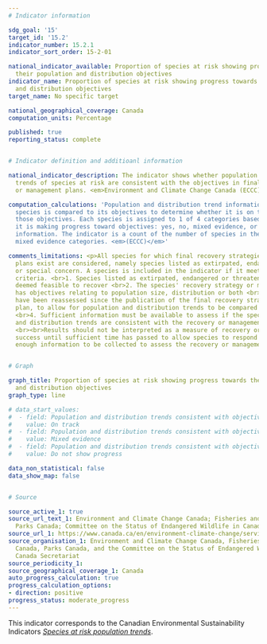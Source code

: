 ```yaml
---
# Indicator information

sdg_goal: '15'
target_id: '15.2'
indicator_number: 15.2.1
indicator_sort_order: 15-2-01

national_indicator_available: Proportion of species at risk showing progress towards
  their population and distribution objectives
indicator_name: Proportion of species at risk showing progress towards their population
  and distribution objectives
target_name: No specific target

national_geographical_coverage: Canada
computation_units: Percentage

published: true
reporting_status: complete


# Indicator definition and additioanl information

national_indicator_description: The indicator shows whether population and distribution
  trends of species at risk are consistent with the objectives in final recovery strategies
  or management plans. <em>Environment and Climate Change Canada (ECCC)</em>

computation_calculations: 'Population and distribution trend information for each
  species is compared to its objectives to determine whether it is on track to meet
  those objectives. Each species is assigned to 1 of 4 categories based on whether
  it is making progress toward objectives: yes, no, mixed evidence, or insufficient
  information. The indicator is a count of the number of species in the yes, no or
  mixed evidence categories. <em>(ECCC)</em>'

comments_limitations: <p>All species for which final recovery strategies or management
  plans exist are considered, namely species listed as extirpated, endangered, threatened,
  or special concern. A species is included in the indicator if it meets the following
  criteria. <br>1. Species listed as extirpated, endangered or threatened must be
  deemed feasible to recover <br>2. The species' recovery strategy or management plan
  has objectives relating to population size, distribution or both <br>3. Species
  have been reassessed since the publication of the final recovery strategy or management
  plan, to allow for population and distribution trends to be compared to the objectives
  <br>4. Sufficient information must be available to assess if the species' population
  and distribution trends are consistent with the recovery or management objectives
  <br><br>Results should not be interpreted as a measure of recovery or management
  success until sufficient time has passed to allow species to respond and to allow
  enough information to be collected to assess the recovery or management. <em>(ECCC)</em></p>


# Graph

graph_title: Proportion of species at risk showing progress towards their population
  and distribution objectives
graph_type: line

# data_start_values:
#  - field: Population and distribution trends consistent with objectives
#    value: On track
#  - field: Population and distribution trends consistent with objectives
#    value: Mixed evidence
#  - field: Population and distribution trends consistent with objectives
#    value: Do not show progress

data_non_statistical: false
data_show_map: false


# Source

source_active_1: true
source_url_text_1: Environment and Climate Change Canada; Fisheries and Oceans Canada;
  Parks Canada; Committee on the Status of Endangered Wildlife in Canada Secretariat
source_url_1: https://www.canada.ca/en/environment-climate-change/services/environmental-indicators/species-risk-population-trends.html
source_organisation_1: Environment and Climate Change Canada, Fisheries and Oceans
  Canada, Parks Canada, and the Committee on the Status of Endangered Wildlife in
  Canada Secretariat
source_periodicity_1:
source_geographical_coverage_1: Canada
auto_progress_calculation: true
progress_calculation_options:
- direction: positive
progress_status: moderate_progress
---
```

This indicator corresponds to the Canadian Environmental Sustainability Indicators <a href="https://www.canada.ca/en/environment-climate-change/services/environmental-indicators/species-risk-population-trends.html"> <em>Species at risk population trends</em></a>.
